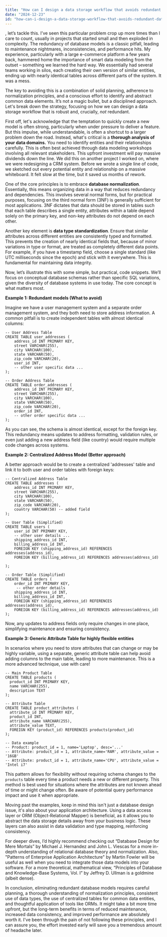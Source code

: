 ```yaml
---
title: "How can I design a data storage workflow that avoids redundant database models?"
date: "2024-12-23"
id: "how-can-i-design-a-data-storage-workflow-that-avoids-redundant-database-models"
---
```


, let’s tackle this. I’ve seen this particular problem crop up more times than I care to count, usually in projects that started small and then exploded in complexity. The redundancy of database models is a classic pitfall, leading to maintenance nightmares, inconsistencies, and performance hits. My experience, particularly with a large e-commerce platform a few years back, hammered home the importance of smart data modeling from the outset – something we learned the hard way. We essentially had several teams working in silos, each creating their own version of similar entities, ending up with nearly identical tables across different parts of the system. It was a mess.

The key to avoiding this is a combination of solid planning, adherence to normalization principles, and a conscious effort to identify and abstract common data elements. It’s not a magic bullet, but a disciplined approach. Let's break down the strategy, focusing on how we can design a data storage workflow that is robust and, crucially, *not* redundant.

First off, let's acknowledge that the temptation to quickly create a new model is often strong, particularly when under pressure to deliver a feature. But this impulse, while understandable, is often a shortcut to a larger problem down the road. Instead, what's critical is a **thorough analysis of your data domains.** You need to identify entities and their relationships carefully. This is often best achieved through data modeling workshops involving all relevant stakeholders. This upfront investment will pay massive dividends down the line. We did this on another project I worked on, where we were redesigning a CRM system. Before we wrote a single line of code, we sketched out every potential entity and relationship on a massive whiteboard. It felt slow at the time, but it saved us months of rework.

One of the core principles is to embrace **database normalization**. Essentially, this means organizing data in a way that reduces redundancy and dependencies. This involves several normal forms, but for practical purposes, focusing on the third normal form (3NF) is generally sufficient for most applications. 3NF dictates that data should be stored in tables such that each table describes a single entity, attributes within a table depend solely on the primary key, and non-key attributes do not depend on each other.

Another key element is **data type standardization**. Ensure that similar attributes across different entities are consistently typed and formatted. This prevents the creation of nearly identical fields that, because of minor variations in type or format, are treated as completely different data points. For example, if you have a timestamp field, choose a single standard (like UTC milliseconds since the epoch) and stick with it everywhere. This is fundamental for maintaining data integrity.

Now, let’s illustrate this with some simple, but practical, code snippets. We’ll focus on conceptual database schemas rather than specific SQL variations, given the diversity of database systems in use today. The core concept is what matters most.

**Example 1: Redundant models (What to avoid)**

Imagine we have a user management system and a separate order management system, and they both need to store address information. A common pitfall is to create independent tables with almost identical columns:

```
-- User Address Table
CREATE TABLE user_addresses (
    address_id INT PRIMARY KEY,
    street VARCHAR(255),
    city VARCHAR(100),
    state VARCHAR(50),
    zip_code VARCHAR(20),
    user_id INT,
    -- other user specific data ...
);

-- Order Address Table
CREATE TABLE order_addresses (
    address_id INT PRIMARY KEY,
    street VARCHAR(255),
    city VARCHAR(100),
    state VARCHAR(50),
    zip_code VARCHAR(20),
    order_id INT,
    -- other order specific data ...
);
```

As you can see, the schema is almost identical, except for the foreign key. This redundancy means updates to address formatting, validation rules, or even just adding a new address field (like country) would require multiple code changes across systems.

**Example 2: Centralized Address Model (Better approach)**

A better approach would be to create a centralized 'addresses' table and link it to both user and order tables with foreign keys:

```
-- Centralized Address Table
CREATE TABLE addresses (
    address_id INT PRIMARY KEY,
    street VARCHAR(255),
    city VARCHAR(100),
    state VARCHAR(50),
    zip_code VARCHAR(20),
    country VARCHAR(50) -- added field
);

-- User Table (Simplified)
CREATE TABLE users (
    user_id INT PRIMARY KEY,
    -- other user details ...
    shipping_address_id INT,
    billing_address_id INT,
    FOREIGN KEY (shipping_address_id) REFERENCES addresses(address_id),
    FOREIGN KEY (billing_address_id) REFERENCES addresses(address_id)

);

-- Order Table (Simplified)
CREATE TABLE orders (
    order_id INT PRIMARY KEY,
     -- other order details
    shipping_address_id INT,
    billing_address_id INT,
    FOREIGN KEY (shipping_address_id) REFERENCES addresses(address_id),
    FOREIGN KEY (billing_address_id) REFERENCES addresses(address_id)
);
```

Now, any updates to address fields only require changes in one place, simplifying maintenance and ensuring consistency.

**Example 3: Generic Attribute Table for highly flexible entities**

In scenarios where you need to store attributes that can change or may be highly variable, using a separate, generic attribute table can help avoid adding columns to the main table, leading to more maintenance. This is a more advanced technique, use with care!

```
-- Main Product Table
CREATE TABLE products (
  product_id INT PRIMARY KEY,
  name VARCHAR(255),
  description TEXT
);

-- Attribute Table
CREATE TABLE product_attributes (
  attribute_id INT PRIMARY KEY,
  product_id INT,
  attribute_name VARCHAR(255),
  attribute_value TEXT,
  FOREIGN KEY (product_id) REFERENCES products(product_id)
);

-- Data example
-- Product: product_id = 1, name='Laptop', desc='...'
-- Attribute: product_id = 1, attribute_name='RAM', attribute_value = '16GB'
-- Attribute: product_id = 1, attribute_name='CPU', attribute_value = 'Intel i7'

```

This pattern allows for flexibility without requiring schema changes to the `products` table every time a product needs a new or different property. This method is best used for situations where the attributes are not known ahead of time or might change often. Be aware of potential query performance impact and use it when appropriate.

Moving past the examples, keep in mind this isn't just a database design issue, it's also about your application architecture. Using a data access layer or ORM (Object-Relational Mapper) is beneficial, as it allows you to abstract the data storage details away from your business logic. These layers can also assist in data validation and type mapping, reinforcing consistency.

For deeper dives, I’d highly recommend checking out “Database Design for Mere Mortals” by Michael J. Hernandez and John L. Viescas for a more in-depth understanding of relational database theory and normalization. Also, "Patterns of Enterprise Application Architecture" by Martin Fowler will be useful as well when you need to integrate those data models into your software. For a more theoretical, mathematical view, “Principles of Database and Knowledge-Base Systems, Vol. I” by Jeffrey D. Ullman is a goldmine (albeit dense).

In conclusion, eliminating redundant database models requires careful planning, a thorough understanding of normalization principles, consistent use of data types, the use of centralized tables for common data entities, and thoughtful application of tools like ORMs. It might take a bit more time upfront, but the long-term benefits in terms of reduced maintenance, increased data consistency, and improved performance are absolutely worth it. I've been through the pain of not following these principles, and I can assure you, the effort invested early will save you a tremendous amount of headache later.

